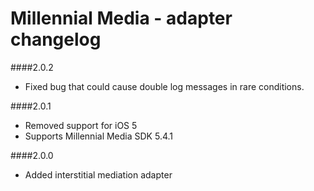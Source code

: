 # Millennial Media - adapter changelog

####2.0.2

 - Fixed bug that could cause double log messages in rare conditions.

####2.0.1

- Removed support for iOS 5
- Supports Millennial Media SDK 5.4.1

####2.0.0

- Added interstitial mediation adapter